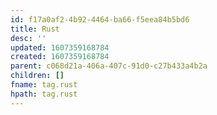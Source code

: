 ```yaml
---
id: f17a0af2-4b92-4464-ba66-f5eea84b5bd6
title: Rust
desc: ''
updated: 1607359168784
created: 1607359168784
parent: c068d21a-406a-407c-91d0-c27b433a4b2a
children: []
fname: tag.rust
hpath: tag.rust
---
```



